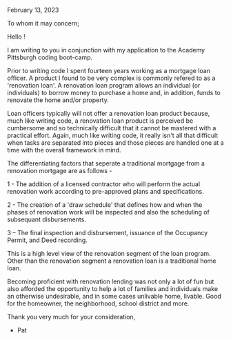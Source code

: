 
February 13, 2023

To whom it may concern;

Hello !

I am writing to you in conjunction with my application to the Academy Pittsburgh coding boot-camp. 
   
Prior to writing code I spent fourteen years working as a mortgage loan officer. A product I found to be very complex is commonly refered to as a 'renovation loan'.  A renovation loan program allows an individual (or individuals) to borrow money to purchase a home and, in addition, funds to renovate the home and/or property.  

Loan officers typically will not offer a renovation loan product because, much like writing code, a renovation loan product is perceived be cumbersome and so technically difficult that it cannot be mastered with a practical effort.  Again, much like writing code, it really isn't all that difficult when tasks are separated into pieces and those pieces are handled one at a time with the overall framework in mind.   


The differentiating factors that seperate a traditional mortgage from a renovation mortgage are as follows -

1 - The addition of a licensed contractor who will perform the actual renovation work according to pre-approved plans and specifications.
  
2 - The creation of a 'draw schedule' that defines how and when the phases of renovation work will be inspected and also the scheduling of subsequant disbursements.  

3 – The final inspection and disbursement, issuance of the 
	Occupancy Permit, and Deed recording.

This is a high level view of the renovation segment of the loan program.  Other than the renovation segment a renovation loan is a traditional home loan.

Becoming proficient with renovation lending was not only a lot of fun but also afforded the opportunity to help a lot of families and individuals make an otherwise undesirable, and in some cases unlivable home, livable.  Good for the homeowner, the neighborhood, school district and more.

Thank you very much for your consideration,

 - Pat  